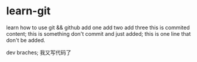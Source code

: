# learn-git
learn how to use git &amp;&amp; github
add one
add two
add three
this is commited content;
this is something don't commit and just added;
this is one line that don't be added.

dev braches;
我又写代码了

